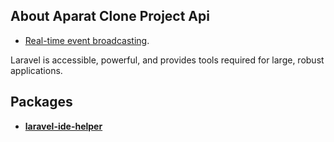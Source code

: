 
## About Aparat Clone Project Api


- [Real-time event broadcasting](https://laravel.com/docs/broadcasting).

Laravel is accessible, powerful, and provides tools required for large, robust applications.

## Packages

- **[laravel-ide-helper](https://github.com/barryvdh/laravel-ide-helper)**



